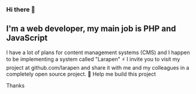 ### Hi there 👋

## I'm a web developer, my main job is PHP and JavaScript

I have a lot of plans for content management systems (CMS) and I happen to be implementing a system called "Larapen" ⚡
I invite you to visit my project at github.com/larapen and share it with me and my colleagues in a completely open source project.
🤔 Help me build this project

Thanks

